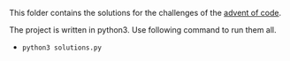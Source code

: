 This folder contains the solutions for the challenges of the [advent of code](https://adventofcode.com).

The project is written in python3. Use following command to run them all. 
* `python3 solutions.py`
